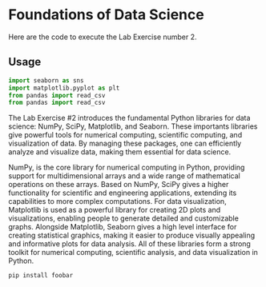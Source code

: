 # Foundations of Data Science

Here are the code to execute the Lab Exercise number 2.

## Usage

````python
import seaborn as sns
import matplotlib.pyplot as plt
from pandas import read_csv
from pandas import read_csv
````

The Lab Exercise #2 introduces the fundamental Python libraries for data science: NumPy,
 SciPy, Matplotlib, and Seaborn. These importants libraries give powerful tools for
 numerical computing, scientific computing, and visualization of data. By managing these
 packages, one can efficiently analyze and visualize data, making them essential for data
 science.

 NumPy, is the core library for numerical computing in Python, providing support for
 multidimensional arrays and a wide range of mathematical operations on these arrays.
 Based on NumPy, SciPy gives a higher functionality for scientific and engineering
 applications, extending its capabilities to more complex computations. For data
 visualization, Matplotlib is used as a powerful library for creating 2D plots and
 visualizations, enabling people to generate detailed and customizable graphs. Alongside
 Matplotlib, Seaborn gives a high level interface for creating statistical graphics, making it
 easier to produce visually appealing and informative plots for data analysis. All of these
 libraries form a strong toolkit for numerical computing, scientific analysis, and data
 visualization in Python.

 ````bash
pip install foobar
````
